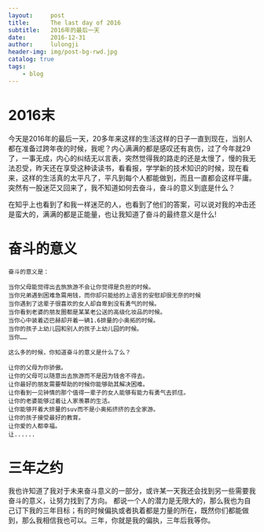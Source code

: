 ```yaml
---
layout:     post
title:      The last day of 2016
subtitle:   2016年的最后一天
date:       2016-12-31
author:     lulongji
header-img: img/post-bg-rwd.jpg
catalog: true
tags:
    - blog
---
```



# 2016末

今天是2016年的最后一天，20多年来这样的生活这样的日子一直到现在，当别人都在准备过跨年夜的时候，我呢？内心满满的都是感叹还有哀伤，过了今年就29了，一事无成，内心的纠结无以言表，突然觉得我的路走的还是太慢了，慢的我无法忍受，昨天还在享受这种读读书，看看报，学学新的技术知识的时候，现在看来，这样的生活真的太平凡了，平凡到每个人都能做到，而且一直都会这样平庸。突然有一股迷茫又回来了，我不知道如何去奋斗，奋斗的意义到底是什么？

在知乎上也看到了和我一样迷茫的人，也看到了他们的答案，可以说对我的冲击还是蛮大的，满满的都是正能量，也让我知道了奋斗的最终意义是什么!

# 奋斗的意义

```奋斗的意义是：```

    当你父母能觉得出去旅旅游不会让你觉得是负担的时候。
    当你兄弟遇到困难急需用钱，而你却只能给的上语言的安慰却很无奈的时候
    当你遇到了这辈子很喜欢的女人却自卑到没有勇气的时候。
    当你看到老婆的朋友圈都是某某老公送的高级化妆品的时候。
    当你心中装着迈巴赫却开着一辆1.6排量的小奥拓的时候。
    当你的孩子上幼儿园和别人的孩子上幼儿园的时候。
    当你……

```这么多的时候，你知道奋斗的意义是什么了么？```

    让你的父母为你骄傲。
    让你的父母可以随意出去旅游而不是因为钱舍不得去。
    让你最好的朋友需要帮助的时候你能够助其解决困难。
    让你看到一见钟情的那个值得一辈子的女人能够有能力有勇气去抓住。
    让你的老婆能够过着让人家羡慕的生活。
    让你能够开着大排量的suv而不是小奥拓挤挤的去全家游。
    让你的孩子接受最好的教育。
    让你爱的人都幸福。
    让......

# 三年之约

我也许知道了我对于未来奋斗意义的一部分，或许某一天我还会找到另一些需要我奋斗的意义，让努力找到了方向。	
都说一个人的潜力是无限大的，那么我也为自己订下我的三年目标；有的时候偏执或者执着都是力量的所在，既然你们都能做到，那么我相信我也可以。三年，你就是我的偏执，三年后我等你。

